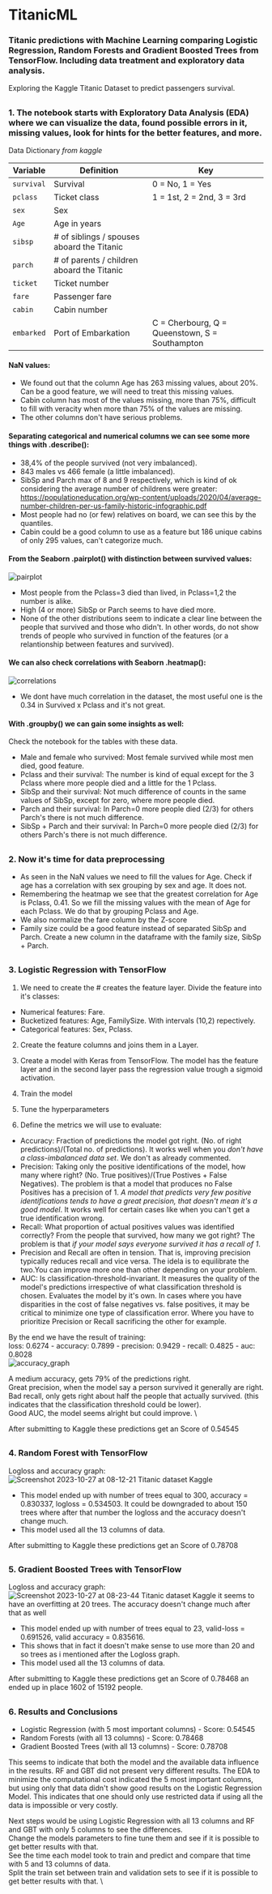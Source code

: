 # TitanicML
### Titanic predictions with Machine Learning comparing Logistic Regression, Random Forests and Gradient Boosted Trees from TensorFlow. Including data treatment and exploratory data analysis.
Exploring the Kaggle Titanic Dataset to predict passengers survival.

##

### 1. The notebook starts with Exploratory Data Analysis (EDA) where we can visualize the data, found possible errors in it, missing values, look for hints for the better features, and more. 

Data Dictionary *from kaggle*

| Variable | Definition | Key |
| --- | --- | --- |
| `survival` |	Survival |	0 = No, 1 = Yes |
| `pclass` |	Ticket class |	1 = 1st, 2 = 2nd, 3 = 3rd |
| `sex` |	Sex |	|
| `Age` |	Age in years | |
| `sibsp` |	# of siblings / spouses aboard the Titanic | |
| `parch` |	# of parents / children aboard the Titanic | |
| `ticket` |	Ticket number | |
| `fare` |	Passenger fare | |
| `cabin` |	Cabin number | |
| `embarked` |	Port of Embarkation | C = Cherbourg, Q = Queenstown, S = Southampton |

#### NaN values:
- We found out that the column Age has 263 missing values, about 20%. Can be a good feature, we will need to treat this missing values.
- Cabin column has most of the values missing, more than 75%, difficult to fill with veracity when more than 75% of the values are missing.
- The other columns don't have serious problems.

#### Separating categorical and numerical columns we can see some more things with .describe():
- 38,4% of the people survived (not very imbalanced).
- 843 males vs 466 female (a little imbalanced).
- SibSp and Parch max of 8 and 9 respectively, which is kind of ok considering the average number of childrens were greater: https://populationeducation.org/wp-content/uploads/2020/04/average-number-children-per-us-family-historic-infographic.pdf
- Most people had no (or few) relatives on board, we can see this by the quantiles.
- Cabin could be a good column to use as a feature but 186 unique cabins of only 295 values, can't categorize much. 

#### From the Seaborn .pairplot() with distinction between survived values:
![pairplot](https://github.com/pemariano/TitanicML/assets/85647121/239eb257-3444-4998-a05e-cb1f07f6858f)
- Most people from the Pclass=3 died than lived, in Pclass=1,2 the number is alike.
- High (4 or more) SibSp or Parch seems to have died more.
- None of the other distributions seem to indicate a clear line between the people that survived and those who didn't. In other words, do not show trends of people who survived in function of the features (or a relantionship between features and survived).

#### We can also check correlations with Seaborn .heatmap():
![correlations](https://github.com/pemariano/TitanicML/assets/85647121/12021856-c9eb-415c-b277-c776139d9326)
- We dont have much correlation in the dataset, the most useful one is the 0.34 in Survived x Pclass and it's not great.


#### With .groupby() we can gain some insights as well:
Check the notebook for the tables with these data.

- Male and female who survived: Most female survived while most men died, good feature.
- Pclass and their survival: The number is kind of equal except for the 3 Pclass where more people died and a little for the 1 Pclass.
- SibSp and their survival: Not much difference of counts in the same values of SibSp, except for zero, where more people died.
- Parch and their survival: In Parch=0 more people died (2/3) for others Parch's there is not much difference.
- SibSp + Parch and their survival: In Parch=0 more people died (2/3) for others Parch's there is not much difference.

##

### 2. Now it's time for data preprocessing

- As seen in the NaN values we need to fill the values for Age. Check if age has a correlation with sex grouping by sex and age. It does not.
- Remembering the heatmap we see that the greatest correlation for Age is Pclass, 0.41. So we fill the missing values with the mean of Age for each Pclass. We do that by grouping Pclass and Age.
- We also normalize the fare column by the Z-score
- Family size could be a good feature instead of separated SibSp and Parch. Create a new column in the dataframe with the family size, SibSp + Parch.

##

### 3. Logistic Regression with TensorFlow

1. We need to create the # creates the feature layer. Divide the feature into it's classes:
- Numerical features: Fare.
- Bucketized features: Age, FamilySize. With intervals (10,2) repectively.
- Categorical features: Sex, Pclass.

2. Create the feature columns and joins them in a Layer.

3. Create a model with Keras from TensorFlow. 
The model has the feature layer and in the second layer pass the regression value trough a sigmoid activation.

4. Train the model

5. Tune the hyperparameters

6. Define the metrics we will use to evaluate:
- Accuracy: Fraction of predictions the model got right. (No. of right predictions)/(Total no. of predictions). It works well when you *don't have a class-imbalanced data set*. We don't as already commented.
- Precision: Taking only the positive identifications of the model, how many where right? (No. True positives)/(True Postives + False Negatives). The problem is that a model that produces no False Positives has a precision of 1. *A model that predicts very few positive identifications tends to have a great precision, that doesn't mean it's a good model*. It works well for certain cases like when you can't get a true identification wrong.  
- Recall: What proportion of actual positives values was identified correctly? From the people that survived, how many we got right? The problem is that *if your model says everyone survived it has a recall of 1*.
- Precision and Recall are often in tension. That is, improving precision typically reduces recall and vice versa. The idela is to equilibrate the two.You can improve more one than other depending on your problem.
- AUC: Is classification-threshold-invariant. It measures the quality of the model's predictions irrespective of what classification threshold is chosen. Evaluates the model by it's own. In cases where you have disparities in the cost of false negatives vs. false positives, it may be critical to minimize one type of classification error. Where you have to prioritize Precision or Recall sacrificing the other for example.

  
By the end we have the result of training: \
loss: 0.6274 - accuracy: 0.7899 - precision: 0.9429 - recall: 0.4825 - auc: 0.8028 \
![accuracy_graph](https://github.com/pemariano/TitanicML/assets/85647121/74629c0f-649e-4073-b8b2-b4e501e85312)


A medium accuracy, gets 79% of the predictions right. \
Great precision, when the model say a person survived it generally are right. \
Bad recall, only gets right about half the people that actually survived. (this indicates that the classification threshold could be lower). \
Good AUC, the model seems alright but could improve. \

After submitting to Kaggle these predictions get an Score of 0.54545

##

### 4. Random Forest with TensorFlow

Logloss and accuracy graph: \
![Screenshot 2023-10-27 at 08-12-21 Titanic dataset Kaggle](https://github.com/pemariano/TitanicML/assets/85647121/ec52bc23-2b1b-4121-9da2-75c5dc0466fb)

- This model ended up with number of trees equal to 300, accuracy = 0.830337, logloss = 0.534503. It could be downgraded to about 150 trees where after that number the logloss and the accuracy doesn't change much.
- This model used all the 13 columns of data.

After submitting to Kaggle these predictions get an Score of 0.78708

##

### 5. Gradient Boosted Trees with TensorFlow

Logloss and accuracy graph: \
![Screenshot 2023-10-27 at 08-23-44 Titanic dataset Kaggle](https://github.com/pemariano/TitanicML/assets/85647121/99d677f7-d444-41a8-b9cc-087bcce38f63)
it seems to have an overfitting at 20 trees. The accuracy doesn't change much after that as well

- This model ended up with number of trees equal to 23, valid-loss = 0.691526, valid accuracy = 0.835616.
- This shows that in fact it doesn't make sense to use more than 20 and so trees as i mentioned after the Logloss graph.
- This model used all the 13 columns of data.

After submitting to Kaggle these predictions get an Score of 0.78468 an ended up in place 1602 of 15192 people.

##

### 6. Results and Conclusions

- Logistic Regression (with 5 most important columns) - Score: 0.54545
- Random Forests (with all 13 columns) - Score: 0.78468
- Gradient Boosted Trees (with all 13 columns) - Score: 0.78708

This seems to indicate that both the model and the available data influence in the results. RF and GBT did not present very different results.
The EDA to minimize the computational cost indicated the 5 most important columns, but using only that data didn't show good results on the Logistic Regression Model. This indicates that one should only use restricted data if using all the data is impossible or very costly.

Next steps would be using Logistic Regression with all 13 columns and RF and GBT with only 5 columns to see the differences. \
Change the models parameters to fine tune them and see if it is possible to get better results with that. \
See the time each model took to train and predict and compare that time with 5 and 13 columns of data. \
Split the train set between train and validation sets to see if it is possible to get better results with that. \
